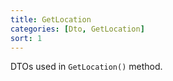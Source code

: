 ```yaml
---
title: GetLocation
categories: [Dto, GetLocation]
sort: 1
---
```


DTOs used in `GetLocation()` method.